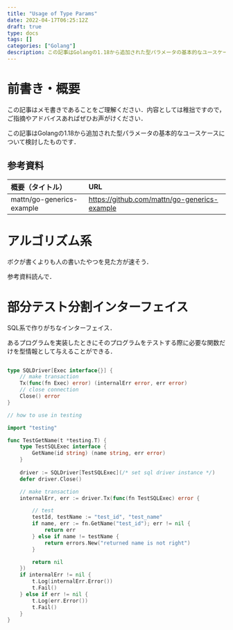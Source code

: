 ```yaml
---
title: "Usage of Type Params"
date: 2022-04-17T06:25:12Z
draft: true
type: docs
tags: []
categories: ["Golang"]
description: この記事はGolangの1.18から追加された型パラメータの基本的なユースケースについて検討したものです．
---
```


# 前書き・概要
この記事はメモ書きであることをご理解ください．内容としては稚拙ですので，ご指摘やアドバイスあればぜひお声がけください．

この記事はGolangの1.18から追加された型パラメータの基本的なユースケースについて検討したものです．

## 参考資料
| 概要（タイトル） | URL |
| :-- | :-- |
| mattn/go-generics-example | https://github.com/mattn/go-generics-example |

# アルゴリズム系
ボクが書くよりも人の書いたやつを見た方が速そう．

参考資料読んで．

# 部分テスト分割インターフェイス
SQL系で作りがちなインターフェイス．

あるプログラムを実装したときにそのプログラムをテストする際に必要な関数だけを型情報として与えることができる．
```go

type SQLDriver[Exec interface{}] {
    // make transaction
    Tx(func(fn Exec) error) (internalErr error, err error)
    // close connection
    Close() error
}

// how to use in testing

import "testing"

func TestGetName(t *testing.T) {
    type TestSQLExec interface {
        GetName(id string) (name string, err error)
    }
    
    driver := SQLDriver[TestSQLExec](/* set sql driver instance */)
    defer driver.Close()

    // make transaction
    internalErr, err := driver.Tx(func(fn TestSQLExec) error {

        // test
        testId, testName := "test_id", "test_name"
        if name, err := fn.GetName("test_id"); err != nil {
            return err
        } else if name != testName {
            return errors.New("returned name is not right")
        }

        return nil
    })
    if internalErr != nil {
        t.Log(internalErr.Error())
        t.Fail()
    } else if err != nil {
        t.Log(err.Error())
        t.Fail()
    }
}
```

